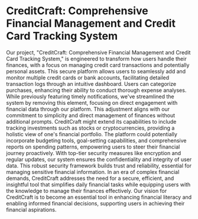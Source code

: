 # CreditCraft: Comprehensive Financial Management and Credit Card Tracking System
Our project, "CreditCraft: Comprehensive Financial Management and Credit Card Tracking System," is engineered to transform how users handle their finances, with a focus on managing credit card transactions and potentially personal assets. This secure platform allows users to seamlessly add and monitor multiple credit cards or bank accounts, facilitating detailed transaction logs through an intuitive dashboard. Users can categorize purchases, enhancing their ability to conduct thorough expense analyses.
While previously featuring timely notifications, we've streamlined the system by removing this element, focusing on direct engagement with financial data through our platform. This adjustment aligns with our commitment to simplicity and direct management of finances without additional prompts.
CreditCraft might extend its capabilities to include tracking investments such as stocks or cryptocurrencies, providing a holistic view of one's financial portfolio. The platform could potentially incorporate budgeting tools, goal-setting capabilities, and comprehensive reports on spending patterns, empowering users to steer their financial journey proactively.
With top-tier security measures like encryption and regular updates, our system ensures the confidentiality and integrity of user data. This robust security framework builds trust and reliability, essential for managing sensitive financial information.
In an era of complex financial demands, CreditCraft addresses the need for a secure, efficient, and insightful tool that simplifies daily financial tasks while equipping users with the knowledge to manage their finances effectively. Our vision for CreditCraft is to become an essential tool in enhancing financial literacy and enabling informed financial decisions, supporting users in achieving their financial aspirations.



